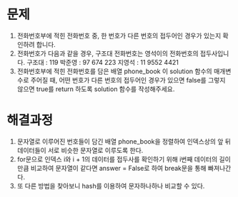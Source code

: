 # 문제
1. 전화번호부에 적힌 전화번호 중, 한 번호가 다른 번호의 접두어인 경우가 있는지 확인하려 합니다.
2. 전화번호가 다음과 같을 경우, 구조대 전화번호는 영석이의 전화번호의 접두사입니다.
   구조대 : 119
   박준영 : 97 674 223
   지영석 : 11 9552 4421
3. 전화번호부에 적힌 전화번호를 담은 배열 phone_book 이 solution 함수의 매개변수로 주어질 때,
   어떤 번호가 다른 번호의 접두어인 경우가 있으면 false를 그렇지 않으면 true를 return 하도록 solution 함수를 작성해주세요.



# 해결과정
1. 문자열로 이루어진 번호들이 담긴 배열 phone_book을 정렬하여 인덱스상의 앞 뒤 데이터들이 서로 비슷한 문자열로 이루도록 한다.
2. for문으로 인덱스 i와 i + 1의 데이터를 접두사를 확인하기 위해 i번째 데이터의 길이만큼 비교하여 문자열이 같다면 answer = False로
   하여 break문을 통해 빠져나간다.
3. 또 다른 방법을 찾아보니 hash를 이용하여 문자하나하나 비교할 수 있다.